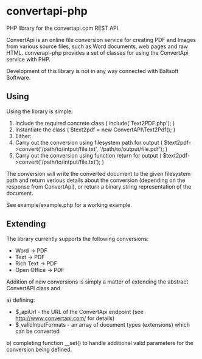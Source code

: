 convertapi-php
==============

PHP library for the convertapi.com REST API.

ConvertApi is an online file conversion service for creating PDF and Images from various source files, such as Word documents, web pages and raw HTML. converapi-php provides a set of classes for using the ConvertApi service with PHP.

Development of this library is not in any way connected with Baltsoft Software.

Using
-----

Using the library is simple:

1. Include the required concrete class ( include('Text2PDF.php'); )
2. Instantiate the class ( $text2pdf = new ConvertAPI\Text2Pdf(); )
3. Either:
  1. Carry out the conversion using filesystem path for output ( $text2pdf->convert('/path/to/intput/file.txt', '/path/to/output/file.pdf'); )
  2. Carry out the conversion using function return for output ( $text2pdf->convert('/path/to/intput/file.txt'); )

The conversion will write the converted document to the given filesystem path and return verious details about the conversion (depending on the response from ConvertApi), or return a binary string representation of the document.

See example/example.php for a working example.

Extending
---------

The library currently supports the following conversions:
* Word -> PDF
* Text -> PDF
* Rich Text -> PDF
* Open Office -> PDF

Addition of new conversions is simply a matter of extending the abstract ConvertAPI class and

a) defining:
* $_apiUrl - the URL of the ConvertApi endpoint (see http://www.convertapi.com/ for details)
* $_validInputFormats - an array of document types (extensions) which can be converted

b) completing function __set() to handle additional valid parameters for the conversion being defined.
